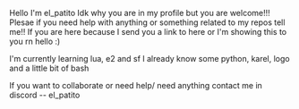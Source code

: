  Hello I'm el_patito
 Idk why you are in my profile but you are welcome!!!
 Plesae if you need help with anything or something related to my repos tell me!!
 If you are here because I send you a link to here or I'm showing this to you rn hello :)

 I'm currently learning lua, e2 and sf
 I already know some python, karel, logo and a little bit of bash

 If you want to collaborate or need help/ need anything contact me in discord
 -- el_patito


<!---
ELPatitoLoco/ELPatitoLoco is a ✨ special ✨ repository because its `README.md` (this file) appears on your GitHub profile.
You can click the Preview link to take a look at your changes.
--->
